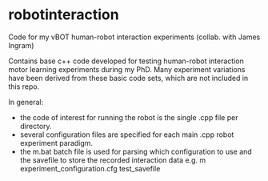 # robotinteraction
Code for my vBOT human-robot interaction experiments (collab. with James Ingram)

Contains base c++ code developed for testing human-robot interaction motor learning experiments during my PhD. 
Many experiment variations have been derived from these basic code sets, which are not included in this repo.

In general:
- the code of interest for running the robot is the single .cpp file per directory.
- several configuration files are specified for each main .cpp robot experiment paradigm.
- the m.bat batch file is used for parsing which configuration to use and the savefile to store the recorded interaction data 
   e.g.  m experiment_configuration.cfg test_savefile
